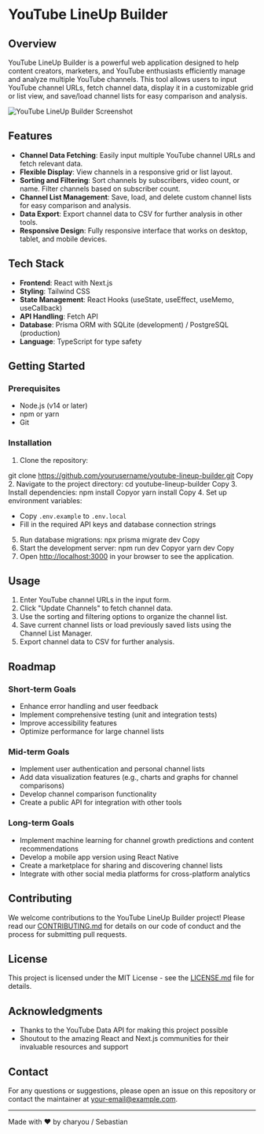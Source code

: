 # YouTube LineUp Builder

## Overview

YouTube LineUp Builder is a powerful web application designed to help content creators, marketers, and YouTube enthusiasts efficiently manage and analyze multiple YouTube channels. This tool allows users to input YouTube channel URLs, fetch channel data, display it in a customizable grid or list view, and save/load channel lists for easy comparison and analysis.

![YouTube LineUp Builder Screenshot](path/to/screenshot.png)

## Features

- **Channel Data Fetching**: Easily input multiple YouTube channel URLs and fetch relevant data.
- **Flexible Display**: View channels in a responsive grid or list layout.
- **Sorting and Filtering**: Sort channels by subscribers, video count, or name. Filter channels based on subscriber count.
- **Channel List Management**: Save, load, and delete custom channel lists for easy comparison and analysis.
- **Data Export**: Export channel data to CSV for further analysis in other tools.
- **Responsive Design**: Fully responsive interface that works on desktop, tablet, and mobile devices.

## Tech Stack

- **Frontend**: React with Next.js
- **Styling**: Tailwind CSS
- **State Management**: React Hooks (useState, useEffect, useMemo, useCallback)
- **API Handling**: Fetch API
- **Database**: Prisma ORM with SQLite (development) / PostgreSQL (production)
- **Language**: TypeScript for type safety

## Getting Started

### Prerequisites

- Node.js (v14 or later)
- npm or yarn
- Git

### Installation

1. Clone the repository:

git clone https://github.com/yourusername/youtube-lineup-builder.git
Copy
2. Navigate to the project directory:
cd youtube-lineup-builder
Copy
3. Install dependencies:
npm install
Copyor
yarn install
Copy
4. Set up environment variables:
- Copy `.env.example` to `.env.local`
- Fill in the required API keys and database connection strings

5. Run database migrations:
npx prisma migrate dev
Copy
6. Start the development server:
npm run dev
Copyor
yarn dev
Copy
7. Open [http://localhost:3000](http://localhost:3000) in your browser to see the application.

## Usage

1. Enter YouTube channel URLs in the input form.
2. Click "Update Channels" to fetch channel data.
3. Use the sorting and filtering options to organize the channel list.
4. Save current channel lists or load previously saved lists using the Channel List Manager.
5. Export channel data to CSV for further analysis.

## Roadmap

### Short-term Goals

- Enhance error handling and user feedback
- Implement comprehensive testing (unit and integration tests)
- Improve accessibility features
- Optimize performance for large channel lists

### Mid-term Goals

- Implement user authentication and personal channel lists
- Add data visualization features (e.g., charts and graphs for channel comparisons)
- Develop channel comparison functionality
- Create a public API for integration with other tools

### Long-term Goals

- Implement machine learning for channel growth predictions and content recommendations
- Develop a mobile app version using React Native
- Create a marketplace for sharing and discovering channel lists
- Integrate with other social media platforms for cross-platform analytics

## Contributing

We welcome contributions to the YouTube LineUp Builder project! Please read our [CONTRIBUTING.md](CONTRIBUTING.md) for details on our code of conduct and the process for submitting pull requests.

## License

This project is licensed under the MIT License - see the [LICENSE.md](LICENSE.md) file for details.

## Acknowledgments

- Thanks to the YouTube Data API for making this project possible
- Shoutout to the amazing React and Next.js communities for their invaluable resources and support

## Contact

For any questions or suggestions, please open an issue on this repository or contact the maintainer at [your-email@example.com](mailto:your-email@example.com).

---

Made with ❤️ by charyou / Sebastian